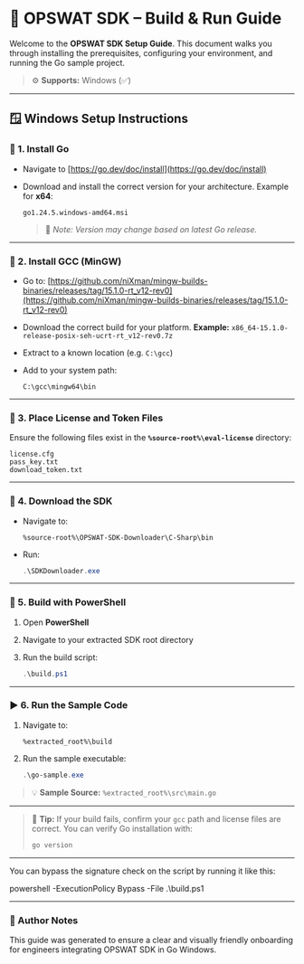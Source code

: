 # 🚀 OPSWAT SDK – Build & Run Guide

Welcome to the **OPSWAT SDK Setup Guide**.
This document walks you through installing the prerequisites, configuring your environment, and running the Go sample project.

> ⚙️ **Supports:** Windows (✅)

---

## 🪟 Windows Setup Instructions

### 🧩 1. Install Go

* Navigate to [https://go.dev/doc/install](https://go.dev/doc/install)
* Download and install the correct version for your architecture.
  Example for **x64**:

  ```text
  go1.24.5.windows-amd64.msi
  ```

  > 📝 *Note: Version may change based on latest Go release.*

---

### 🧰 2. Install GCC (MinGW)

* Go to: [https://github.com/niXman/mingw-builds-binaries/releases/tag/15.1.0-rt_v12-rev0](https://github.com/niXman/mingw-builds-binaries/releases/tag/15.1.0-rt_v12-rev0)
* Download the correct build for your platform.
  **Example:**
  `x86_64-15.1.0-release-posix-seh-ucrt-rt_v12-rev0.7z`
* Extract to a known location (e.g. `C:\gcc`)
* Add to your system path:

  ```text
  C:\gcc\mingw64\bin
  ```

---

### 🔐 3. Place License and Token Files

Ensure the following files exist in the **`%source-root%\eval-license`** directory:

```
license.cfg
pass_key.txt
download_token.txt
```

---

### 💾 4. Download the SDK

* Navigate to:

  ```
  %source-root%\OPSWAT-SDK-Downloader\C-Sharp\bin
  ```
* Run:

  ```powershell
  .\SDKDownloader.exe
  ```

---

### 🧱 5. Build with PowerShell

1. Open **PowerShell**
2. Navigate to your extracted SDK root directory
3. Run the build script:

   ```powershell
   .\build.ps1
   ```

---

### ▶️ 6. Run the Sample Code

1. Navigate to:

   ```
   %extracted_root%\build
   ```
2. Run the sample executable:

   ```powershell
   .\go-sample.exe
   ```

> 💡 **Sample Source:** `%extracted_root%\src\main.go`

---

> 🧠 **Tip:** If your build fails, confirm your `gcc` path and license files are correct.
> You can verify Go installation with:
>
> ```powershell
> go version
> ```
---
You can bypass the signature check on the script by running it like this:

powershell -ExecutionPolicy Bypass -File .\build.ps1


---

### 🏁 Author Notes

This guide was generated to ensure a clear and visually friendly onboarding for engineers integrating OPSWAT SDK in Go Windows.
